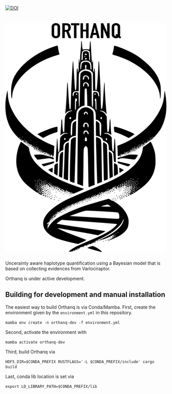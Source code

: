 [![DOI](https://zenodo.org/badge/475406908.svg)](https://zenodo.org/badge/latestdoi/475406908)

# ![Orthanq](logo.svg)

Uncerainty aware haplotype quantification using a Bayesian model that is based on collecting evidences from Varlociraptor.

Orthanq is under active development.

## Building for development and manual installation

The easiest way to build Orthanq is via Conda/Mamba.
First, create the environment given by the `environment.yml` in this repository.

    mamba env create -n orthanq-dev -f environment.yml

Second, activate the environment with

    mamba activate orthanq-dev

Third, build Orthanq via

    HDF5_DIR=$CONDA_PREFIX RUSTFLAGS='-L $CONDA_PREFIX/include' cargo build

Last, conda lib location is set via

    export LD_LIBRARY_PATH=$CONDA_PREFIX/lib
    
